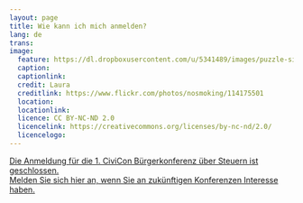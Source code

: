 ```yaml
---
layout: page
title: Wie kann ich mich anmelden?
lang: de
trans:
image:
  feature: https://dl.dropboxusercontent.com/u/5341489/images/puzzle-signatures_crop.jpg
  caption:
  captionlink:
  credit: Laura
  creditlink: https://www.flickr.com/photos/nosmoking/114175501
  location:
  locationlink:
  licence: CC BY-NC-ND 2.0
  licencelink: https://creativecommons.org/licenses/by-nc-nd/2.0/
  licencelogo:
---
```


<div markdown="0"><a href="" class="btn btn-danger">Die Anmeldung für die 1. CiviCon Bürgerkonferenz über Steuern ist geschlossen.</a></div>

<div markdown="0"><a href="/interesse/" class="btn btn-info">Melden Sie sich hier an, wenn Sie an zukünftigen Konferenzen Interesse haben.</a></div>
